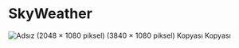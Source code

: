# SkyWeather

![Adsız (2048 × 1080 piksel) (3840 × 1080 piksel) Kopyası Kopyası](https://github.com/japsadev/SkyWeather/assets/62521215/9c121ab8-1cac-41b9-a1b2-42ae2ef54877)
